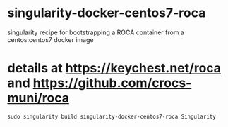 # singularity-docker-centos7-roca
singularity recipe for bootstrapping a ROCA container from a centos:centos7 docker image
# details at https://keychest.net/roca and https://github.com/crocs-muni/roca 


```
sudo singularity build singularity-docker-centos7-roca Singularity
